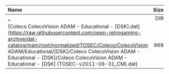 |Name|Size|
|:---|---:|
|[..](../index.html)|DIR|
|[Coleco ColecoVision ADAM - Educational - [DSK].dat](https://raw.githubusercontent.com/open-retrogaming-archive/dat-catalog/main/root/normalized/TOSEC/Coleco/ColecoVision ADAM/Educational/[DSK]/Coleco ColecoVision ADAM - Educational - [DSK]/Coleco ColecoVision ADAM - Educational - [DSK] (TOSEC-v2011-08-31_CM).dat)|968|
